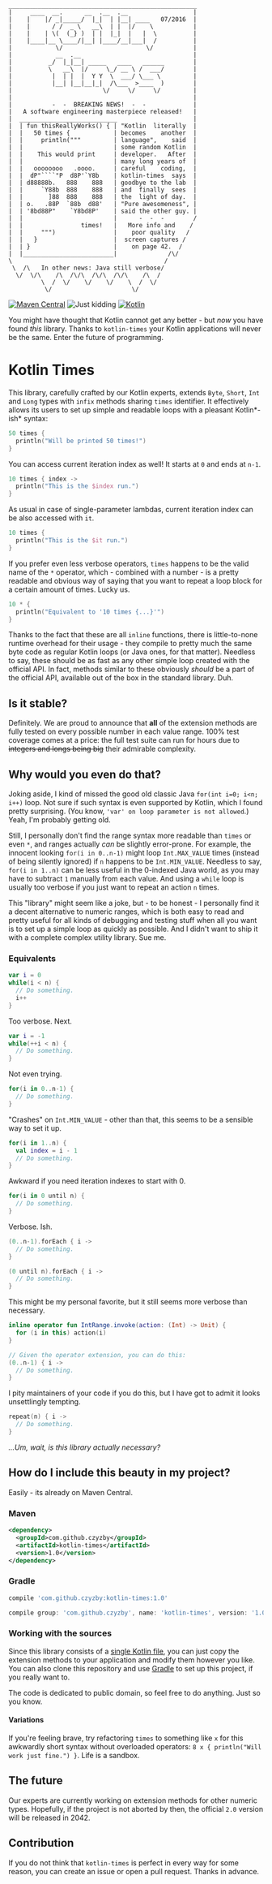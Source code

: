```
____________________________________________________
|     ____  __.      __  .__  .__                  |
|    |    |/ _|_____/  |_|  | |__| ____   07/2016  |
|    |      / /  _ \   __\  | |  |/    \           |
|    |    | \(  (_} )  | |  |_|  |   |  \          |
|    |____|__ \____/|__| |____/__|___|  /          |
|            \/                       \/           |
|            __  .__                               |
|          _/  |_|__| _____   ____   ______        |
|          \   __\  |/     \_/ __ \ /  ___/        |
|           |  | |  |  Y Y  \  ___/ \___ \         |
|           |__| |__|__|_|  /\___  >____  )        |
|                         \/     \/     \/         |
|                                                  |
|           -  -  BREAKING NEWS!  -  -             |
|   A software engineering masterpiece released!   |
|  ___________________________                     |
|  | fun thisReallyWorks() { | "Kotlin  literally  |
|  |   50 times {            | becomes    another  |
|  |     println("""         | language",    said  |
|  |                         | some random Kotlin  |
|  |    This would print     | developer.   After  |
|  |                         | many long years of  |
|  |   oooooooo   .oooo.     | careful    coding,  |
|  |  dP"````"P  d8P'`Y8b    | kotlin-times  says  |
|  | d88888b.   888    888   | goodbye to the lab  |
|  |     `Y88b  888    888   | and  finally  sees  |
|  |       ]88  888    888   | the  light of day.  |
|  | o.   .88P  `88b  d88'   | "Pure awesomeness", |
|  | '8bd88P"    `Y8bd8P'    | said the other guy. |
|  |                         |      -  -  -        /
|  |                times!   |   More info and    /
|  |     """)                |    poor quality   /
|  |   }                     |  screen captures /
|  | }                       |    on page 42.  /
|  |_________________________|              /\/
\                                          /
 \  /\   In other news: Java still verbose/
  \/  \/\    /\  /\/\  /\/\  /\/\    /\  /
         \  /  \/    \/    \/    \  /  \/
          \/                      \/
```

[![Maven Central](https://img.shields.io/maven-central/v/com.github.czyzby/kotlin-times.svg)](http://mvnrepository.com/artifact/com.github.czyzby/kotlin-times)
![Just kidding](https://img.shields.io/badge/coverage-101%25-red.svg) [![Kotlin](https://img.shields.io/badge/kotlin-1.0.3-orange.svg)](http://kotlinlang.org/)

You might have thought that Kotlin cannot get any better - but *now* you have found *this* library. Thanks to
`kotlin-times` your Kotlin applications will never be the same. Enter the future of programming.

# Kotlin Times

This library, carefully crafted by our Kotlin experts, extends `Byte`, `Short`, `Int` and `Long` types with `infix`
methods sharing `times` identifier. It effectively allows its users to set up simple and readable loops with a pleasant
Kotlin*-ish* syntax:
```Kotlin
50 times {
  println("Will be printed 50 times!")
}
```

You can access current iteration index as well! It starts at `0` and ends at `n-1`.
```Kotlin
10 times { index ->
  println("This is the $index run.")
}
```

As usual in case of single-parameter lambdas, current iteration index can be also accessed with `it`.
```Kotlin
10 times {
  println("This is the $it run.")
}
```

If you prefer even less verbose operators, `times` happens to be the valid name of the `*` operator, which - combined
with a number - is a pretty readable and obvious way of saying that you want to repeat a loop block for a certain amount
of times. Lucky us.
```Kotlin
10 * {
  println("Equivalent to '10 times {...}'")
}
```

Thanks to the fact that these are all `inline` functions, there is little-to-none runtime overhead for their usage -
they compile to pretty much the same byte code as regular Kotlin loops (or Java ones, for that matter). Needless to say,
these should be as fast as any other simple loop created with the official API. In fact, methods similar to these
obviously *should* be a part of the official API, available out of the box in the standard library. Duh.

## Is it stable?

Definitely. We are proud to announce that **all** of the extension methods are fully tested on every possible number in
each value range. 100% test coverage comes at a price: the full test suite can run for hours due to ~~integers and longs
being big~~ their admirable complexity.

## Why would you even do that?

Joking aside, I kind of missed the good old classic Java `for(int i=0; i<n; i++)` loop. Not sure if such syntax is even
supported by Kotlin, which I found pretty surprising. (You know, `'var' on loop parameter is not allowed`.) Yeah, I'm
probably getting old.

Still, I personally don't find the range syntax more readable than `times` or even `*`, and ranges actually *can* be
slightly error-prone. For example, the innocent looking `for(i in 0..n-1)` might loop `Int.MAX_VALUE` times (instead of
being silently ignored) if `n` happens to be `Int.MIN_VALUE`. Needless to say, `for(i in 1..n)` can be less useful in
the 0-indexed Java world, as you may have to subtract `1` manually from each value. And using a `while` loop is usually
too verbose if you just want to repeat an action `n` times.

This "library" might seem like a joke, but - to be honest - I personally find it a decent alternative to numeric ranges,
which is both easy to read and pretty useful for all kinds of debugging and testing stuff when all you want is to set up
a simple loop as quickly as possible. And I didn't want to ship it with a complete complex utility library. Sue me.

### Equivalents

```Kotlin
var i = 0
while(i < n) {
  // Do something.
  i++
}
```
Too verbose. Next.
```Kotlin
var i = -1
while(++i < n) {
  // Do something.
}
```
Not even trying.

```Kotlin
for(i in 0..n-1) {
  // Do something.
}
```
"Crashes" on `Int.MIN_VALUE` - other than that, this seems to be a sensible way to set it up.

```Kotlin
for(i in 1..n) {
  val index = i - 1
  // Do something.
}
```
Awkward if you need iteration indexes to start with 0.

```Kotlin
for(i in 0 until n) {
  // Do something.
}
```
Verbose. Ish.

```Kotlin
(0..n-1).forEach { i ->
  // Do something.
}

(0 until n).forEach { i ->
  // Do something.
}
```
This might be my personal favorite, but it still seems more verbose than necessary.

```Kotlin
inline operator fun IntRange.invoke(action: (Int) -> Unit) {
  for (i in this) action(i)
}

// Given the operator extension, you can do this:
(0..n-1) { i ->
  // Do something. 
}
```
I pity maintainers of your code if you do this, but I have got to admit it looks unsettlingly tempting.

```Kotlin
repeat(n) { i ->
  // Do something.
}
```
*...Um, wait, is this library actually necessary?*

## How do I include this beauty in my project?

Easily - its already on Maven Central.

### Maven
```XML
<dependency>
  <groupId>com.github.czyzby</groupId>
  <artifactId>kotlin-times</artifactId>
  <version>1.0</version>
</dependency>
```

### Gradle
```Groovy
compile 'com.github.czyzby:kotlin-times:1.0'
```

```Groovy
compile group: 'com.github.czyzby', name: 'kotlin-times', version: '1.0'
```

### Working with the sources

Since this library consists of a [single Kotlin file](src/main/kotlin/kt/times/times.kt), you can just copy the
extension methods to your application and modify them however you like. You can also clone this repository and use
[Gradle](http://gradle.org/) to set up this project, if you really want to.

The code is dedicated to public domain, so feel free to do anything. Just so you know.

#### Variations

If you're feeling brave, try refactoring `times` to something like `x` for this awkwardly short syntax without
overloaded operators: `8 x { println("Will work just fine.") }`. Life is a sandbox.

## The future

Our experts are currently working on extension methods for other numeric types. Hopefully, if the project is not aborted
by then, the official `2.0` version will be released in 2042.

## Contribution

If you do not think that `kotlin-times` is perfect in every way for some reason, you can create an issue or open a pull
request. Thanks in advance.

